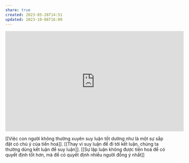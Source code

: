 ```yaml
---
share: true
created: 2023-05-26T14:51
updated: 2023-10-06T16:09
---
```

<iframe width="560" height="315" src="https://www.youtube.com/embed/_ArVh3Cj9rw?start=454" title="YouTube video player" frameborder="0" allow="accelerometer; autoplay; clipboard-write; encrypted-media; gyroscope; picture-in-picture; web-share" allowfullscreen></iframe>

[[Việc con người không thường xuyên suy luận tốt dường như là một sự sắp đặt có chủ ý của tiến hoá]]. [[Thay vì suy luận để đi tới kết luận, chúng ta thường dùng kết luận để suy luận]]. [[Sự lập luận không được tiến hoá để có quyết định tốt hơn, mà để có quyết định nhiều người đồng ý nhất]]
